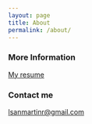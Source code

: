 ```yaml
---
layout: page
title: About
permalink: /about/
---
```


### More Information

[My resume](https://github.com/pathcl/docs/blob/master/cvitae_en.pdf)

### Contact me

[lsanmartinr@gmail.com](mailto:lsanmartinr@gmail.com)

